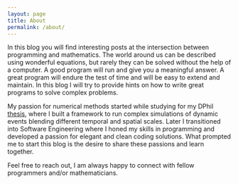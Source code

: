 ```yaml
---
layout: page
title: About
permalink: /about/
---
```


In this blog you will find interesting posts at the intersection between programming and mathematics. The world around us can be described using wonderful equations, but rarely they can be solved without the help of a computer.
A good program will run and give you a meaningful answer. A great program will endure the test of time and will be easy to extend and maintain. In this blog I will try to provide hints on how to write great programs to solve complex problems.

My passion for numerical methods started while studying for my DPhil [thesis](https://ora.ox.ac.uk/objects/uuid:a2b5e067-ebfe-4c0f-b07e-840a6a4064de), where I built a framework to run complex simulations of dynamic events blending different temporal and spatial scales. Later I transitioned into Software Engineering where I honed my skills in programming and developed a passion for elegant and clean coding solutions. What prompted me to start this blog is the desire to share these passions and learn together. 

Feel free to reach out, I am always happy to connect with fellow programmers and/or mathematicians.   
